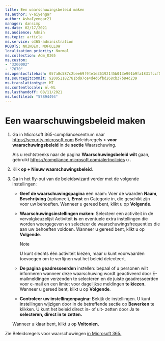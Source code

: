 ```yaml
---
title: Een waarschuwingsbeleid maken
ms.author: v-aiyengar
author: AshaIyengar21
manager: dansimp
ms.date: 02/17/2021
ms.audience: Admin
ms.topic: article
ms.service: o365-administration
ROBOTS: NOINDEX, NOFOLLOW
localization_priority: Normal
ms.collection: Adm_O365
ms.custom:
- "3200002"
- "7670"
ms.openlocfilehash: 057a0c587c2bee69f94e1e35192145b013e901b9fa1831fccf566e7e64de5261
ms.sourcegitcommit: 920051182781bd97ce4d4d6fbd268cb37b84d239
ms.translationtype: MT
ms.contentlocale: nl-NL
ms.lasthandoff: 08/11/2021
ms.locfileid: "57894494"
---
```

# <a name="create-an-alert-policy"></a>Een waarschuwingsbeleid maken

1. Ga in Microsoft 365-compliancecentrum naar <https://security.microsoft.com> Beleidsregels  \> **voor waarschuwingsbeleid** in de **sectie** Waarschuwing.

   Als u rechtstreeks naar de pagina **Waarschuwingsbeleid wilt** gaan, gebruikt <https://compliance.microsoft.com/alertpolicies> u .

2. Klik **op + Nieuw waarschuwingsbeleid**.
3. Ga in het fly-out van de beleidswizard verder met de volgende instellingen:
   - **Geef de waarschuwingspagina** een naam: Voer de  waarden **Naam**, **Beschrijving** (optioneel), **Ernst** en Categorie in, die geschikt zijn voor uw behoeften. Wanneer u gereed bent, klikt u op **Volgende**.
   - **Waarschuwingsinstellingen maken:** Selecteer een activiteit in de vervolgkeuzelijst Activiteit **is** en eventuele extra instellingen die worden weergegeven en selecteer de waarschuwingsfrequenties die aan uw behoeften voldoen. Wanneer u gereed bent, klikt u op **Volgende**.

     > [!NOTE]
     > U kunt slechts één activiteit kiezen, maar u kunt voorwaarden toevoegen om te verfijnen wat het beleid detecteert.

   - **De pagina geadresseerden** instellen: bepaal of u personen wilt  informeren wanneer deze waarschuwing  wordt geactiveerd door E-mailmeldingen verzenden te selecteren en de juiste geadresseerden voor e-mail en een limiet voor dagelijkse meldingen **te kiezen.** Wanneer u gereed bent, klikt u op **Volgende**.
   - **Controleer uw instellingenpagina:** Bekijk de instellingen. U kunt instellingen wijzigen door in de betreffende sectie op **Bewerken** te klikken. U kunt het beleid direct in- of uit- zetten door Ja te **selecteren, direct in te zetten.**

   Wanneer u klaar bent, klikt u op **Voltooien.**

Zie Beleidsregels voor waarschuwingen [in Microsoft 365.](https://docs.microsoft.com/microsoft-365/compliance/alert-policies)
